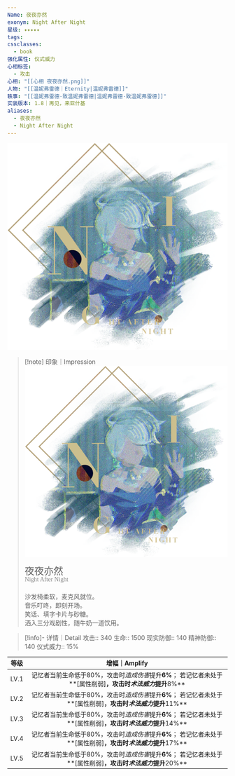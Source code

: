 ```yaml
---
Name: 夜夜亦然
exonym: Night After Night
星级: ✦✦✦✦✦
tags:
cssclasses:
  - book
强化属性: 仪式威力
心相标签:
  - 攻击
心相: "[[心相 夜夜亦然.png]]"
人物: "[[温妮弗雷德｜Eternity|温妮弗雷德]]"
轶事: "[[温妮弗雷德·致温妮弗雷德|温妮弗雷德·致温妮弗雷德]]"
实装版本: 1.8｜再见，来亚什基
aliases:
  - 夜夜亦然
  - Night After Night
---
```

![cover](assets/夜夜亦然｜Night%20After%20Night.assets/心相%20夜夜亦然.png)

> [!note] 印象｜Impression
> ![心相 夜夜亦然|inlL|300](assets/夜夜亦然｜Night%20After%20Night.assets/心相%20夜夜亦然.png)
> <p style="font-family: '家族宋', sans-serif; font-size: 22px; line-height: 0.75; text-indent: 0;">夜夜亦然<br><span style="font-family: serif; font-size: 14px; color: #888888;">Night After Night</span></p>
> 
> 沙发椅柔软，麦克风就位。  
> 音乐叮咚，即刻开场。  
> 笑话、填字卡片与砂糖。  
> 洒入三分戏剧性，随牛奶一道饮用。

> [!info]- 详情｜Detail
> 攻击:: 340
> 生命:: 1500
> 现实防御:: 140
> 精神防御:: 140
> 仪式威力:: 15%

| 等级 |                        增幅｜Amplify                         |
| :--: | :----------------------------------------------------------: |
| LV.1 | 记忆者当前生命低于80%，攻击时*造成伤害*提升**6%**； 若记忆者未处于**[属性削弱]**，攻击时*术法威力*提升**8%** |
| LV.2 | 记忆者当前生命低于80%，攻击时*造成伤害*提升**6%**； 若记忆者未处于**[属性削弱]**，攻击时*术法威力*提升**11%** |
| LV.3 | 记忆者当前生命低于80%，攻击时*造成伤害*提升**6%**； 若记忆者未处于**[属性削弱]**，攻击时*术法威力*提升**14%** |
| LV.4 | 记忆者当前生命低于80%，攻击时*造成伤害*提升**6%**； 若记忆者未处于**[属性削弱]**，攻击时*术法威力*提升**17%** |
| LV.5 | 记忆者当前生命低于80%，攻击时*造成伤害*提升**6%**； 若记忆者未处于**[属性削弱]**，攻击时*术法威力*提升**20%** |
